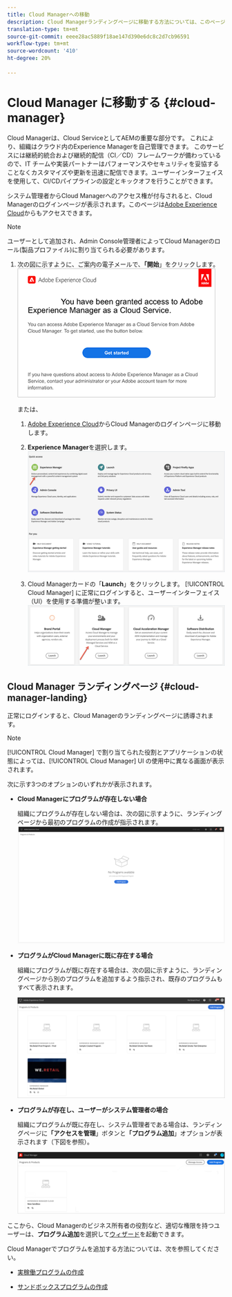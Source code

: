 ```yaml
---
title: Cloud Managerへの移動
description: Cloud Managerランディングページに移動する方法については、このページを参照してください
translation-type: tm+mt
source-git-commit: eeee28ac5889f18ae147d390e6dc8c2d7cb96591
workflow-type: tm+mt
source-wordcount: '410'
ht-degree: 20%

---
```



# Cloud Manager に移動する {#cloud-manager}

Cloud Managerは、Cloud ServiceとしてAEMの重要な部分です。 これにより、組織はクラウド内のExperience Managerを自己管理できます。 このサービスには継続的統合および継続的配信（CI／CD）フレームワークが備わっているので、IT チームや実装パートナーはパフォーマンスやセキュリティを妥協することなくカスタマイズや更新を迅速に配信できます。ユーザーインターフェイスを使用して、CI/CDパイプラインの設定とキックオフを行うことができます。

システム管理者からCloud Managerへのアクセス権が付与されると、Cloud Managerのログインページが表示されます。このページは[Adobe Experience Cloud](https://my.cloudmanager.adobe.com/)からもアクセスできます。

>[!NOTE]
>ユーザーとして追加され、Admin Console管理者によってCloud Managerのロール(製品プロファイル)に割り当てられる必要があります。

1. 次の図に示すように、ご案内の電子メールで、**「開始**」をクリックします。
   ![](/help/onboarding/what-is-required/assets/get-started-email.png)

   または、

   1. [Adobe Experience Cloud](https://my.cloudmanager.adobe.com/)からCloud Managerのログインページに移動します。

   1. **Experience Manager**を選択します。
      ![](/help/onboarding/getting-access-to-aem-in-cloud/assets/landing-page1.png)

   1. Cloud Managerカードの「**Launch**」をクリックします。
[!UICONTROL Cloud Manager] に正常にログインすると、ユーザーインターフェイス（UI）を使用する準備が整います。
      ![](/help/onboarding/getting-access-to-aem-in-cloud/assets/landing-page2.png)


## Cloud Manager ランディングページ {#cloud-manager-landing}

正常にログインすると、Cloud Managerのランディングページに誘導されます。

>[!NOTE]
>[!UICONTROL Cloud Manager] で割り当てられた役割とアプリケーションの状態によっては、[!UICONTROL Cloud Manager] UI の使用中に異なる画面が表示されます。

次に示す3つのオプションのいずれかが表示されます。

* **Cloud Managerにプログラムが存在しない場合**

   組織にプログラムが存在しない場合は、次の図に示すように、ランディングページから最初のプログラムの作成が指示されます。
   ![](/help/onboarding/getting-access-to-aem-in-cloud/assets/first_timelogin0.png)

* **プログラムがCloud Managerに既に存在する場合**

   組織にプログラムが既に存在する場合は、次の図に示すように、ランディングページから別のプログラムを追加するよう指示され、既存のプログラムもすべて表示されます。

   ![](/help/onboarding/getting-access-to-aem-in-cloud/assets/first_timelogin1.png)

* **プログラムが存在し、ユーザーがシステム管理者の場合**

   組織にプログラムが既に存在し、システム管理者である場合は、ランディングページに&#x200B;**「アクセスを管理**」ボタンと&#x200B;**「プログラム追加**」オプションが表示されます（下図を参照）。

   ![](/help/onboarding/getting-access-to-aem-in-cloud/assets/admin-console-4.png)

ここから、Cloud Managerのビジネス所有者の役割など、適切な権限を持つユーザーは、**プログラム追加**&#x200B;を選択して[ウィザード](/help/onboarding/getting-access-to-aem-in-cloud/using-the-wizard.md)を起動できます。

Cloud Managerでプログラムを追加する方法については、次を参照してください。

* [実稼働プログラムの作成](/help/onboarding/getting-access-to-aem-in-cloud/creating-production-program.md)

* [サンドボックスプログラムの作成](/help/onboarding/getting-access-to-aem-in-cloud/creating-sandbox-program.md)